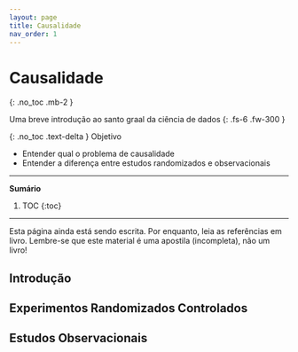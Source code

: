 ```yaml
---
layout: page
title: Causalidade
nav_order: 1
---
```


# Causalidade
{: .no_toc .mb-2 }

Uma breve introdução ao santo graal da ciência de dados
{: .fs-6 .fw-300 }

{: .no_toc .text-delta }
Objetivo

* Entender qual o problema de causalidade
* Entender a diferença entre estudos randomizados e observacionais

---
**Sumário**
1. TOC
{:toc}
---

Esta página ainda está sendo escrita. Por enquanto, leia as referências em
livro. Lembre-se que este material é uma apostila (incompleta), não um livro!

## Introdução

## Experimentos Randomizados Controlados

## Estudos Observacionais

